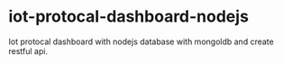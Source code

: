 # iot-protocal-dashboard-nodejs
Iot protocal dashboard with nodejs database with mongoldb and create restful api.

